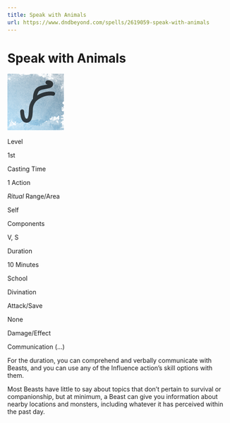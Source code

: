 ```yaml
---
title: Speak with Animals
url: https://www.dndbeyond.com/spells/2619059-speak-with-animals
---
```


# Speak with Animals

![Speak with Animals](speak-with-animals.png)

Level

1st

Casting Time

1 Action

*Ritual*
Range/Area

Self

Components

V, S

Duration

10 Minutes

School

Divination

Attack/Save

None

Damage/Effect

Communication (...)

For the duration, you can comprehend and verbally communicate with Beasts, and you can use any of the Influence action’s skill options with them.

Most Beasts have little to say about topics that don’t pertain to survival or companionship, but at minimum, a Beast can give you information about nearby locations and monsters, including whatever it has perceived within the past day.